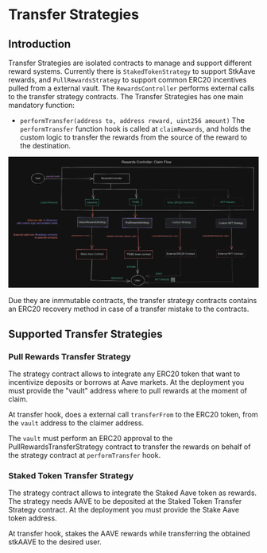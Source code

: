 # Transfer Strategies

## Introduction

Transfer Strategies are isolated contracts to manage and support different reward systems. Currently there is `StakedTokenStrategy` to support StkAave rewards, and `PullRewardsStrategy` to support common ERC20 incentives pulled from a external vault. The `RewardsController` performs external calls to the transfer strategy contracts. The Transfer Strategies has one main mandatory function:

- `performTransfer(address to, address reward, uint256 amount)`
  The `performTransfer` function hook is called at `claimRewards`, and holds the custom logic to transfer the rewards from the source of the reward to the destination.

![alt text](./img/ClaimFlow.png)

Due they are inmmutable contracts, the transfer strategy contracts contains an ERC20 recovery method in case of a transfer mistake to the contracts.

## Supported Transfer Strategies

### Pull Rewards Transfer Strategy

The strategy contract allows to integrate any ERC20 token that want to incentivize deposits or borrows at Aave markets. At the deployment you must provide the "vault" address where to pull rewards at the moment of claim.

At transfer hook, does a external call `transferFrom` to the ERC20 token, from the `vault` address to the claimer address.

The `vault` must perform an ERC20 approval to the PullRewardsTransferStrategy contract to transfer the rewards on behalf of the strategy contract at `performTransfer` hook.

### Staked Token Transfer Strategy

The strategy contract allows to integrate the Staked Aave token as rewards. The strategy needs AAVE to be deposited at the Staked Token Transfer Strategy contract. At the deployment you must provide the Stake Aave token address.

At transfer hook, stakes the AAVE rewards while transferring the obtained stkAAVE to the desired user.
